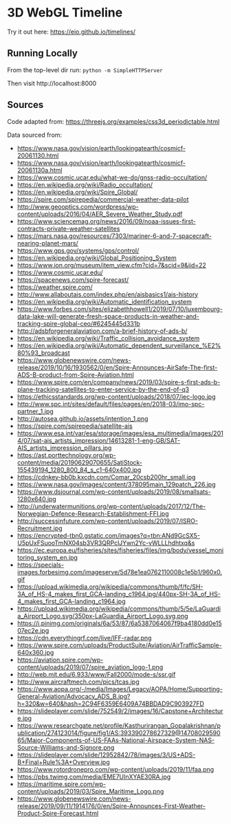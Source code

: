 # 3D WebGL Timeline #

Try it out here: https://eio.github.io/timelines/


## Running Locally ##

From the top-level dir run:
`python -m SimpleHTTPServer`

Then visit http://localhost:8000


## Sources ##

Code adapted from: https://threejs.org/examples/css3d_periodictable.html

Data sourced from:

- https://www.nasa.gov/vision/earth/lookingatearth/cosmicf-20061130.html
- https://www.nasa.gov/vision/earth/lookingatearth/cosmicf-20061130a.html
- https://www.cosmic.ucar.edu/what-we-do/gnss-radio-occultation/
- https://en.wikipedia.org/wiki/Radio_occultation/
- https://en.wikipedia.org/wiki/Spire_Global/
- https://spire.com/spirepedia/commercial-weather-data-pilot
- http://www.geooptics.com/wordpress/wp-content/uploads/2016/04/AER_Severe_Weather_Study.pdf
- https://www.sciencemag.org/news/2016/09/noaa-issues-first-contracts-private-weather-satellites
- https://mars.nasa.gov/resources/7303/mariner-6-and-7-spacecraft-nearing-planet-mars/
- https://www.gps.gov/systems/gps/control/
- https://en.wikipedia.org/wiki/Global_Positioning_System
- https://www.ion.org/museum/item_view.cfm?cid=7&scid=9&iid=22
- https://www.cosmic.ucar.edu/
- https://spacenews.com/spire-forecast/
- https://weather.spire.com/
- http://www.allaboutais.com/index.php/en/aisbasics1/ais-history
- https://en.wikipedia.org/wiki/Automatic_identification_system
- https://www.forbes.com/sites/elizabethhowell1/2019/07/10/luxembourg-data-lake-will-generate-fresh-space-products-in-weather-and-tracking-spire-global-ceo/#6245445d331b
- http://adsbforgeneralaviation.com/a-brief-history-of-ads-b/
- https://en.wikipedia.org/wiki/Traffic_collision_avoidance_system
- https://en.wikipedia.org/wiki/Automatic_dependent_surveillance_%E2%80%93_broadcast
- https://www.globenewswire.com/news-release/2019/10/16/1930562/0/en/Spire-Announces-AirSafe-The-first-ADS-B-product-from-Spire-Aviation.html
- https://www.spire.com/en/company/news/2019/03/spire-s-first-ads-b-plane-tracking-satellites-to-enter-service-by-the-end-of-q3
- https://ethicsstandards.org/wp-content/uploads/2018/07/iec-logo.jpg
- http://www.spc.int/sites/default/files/pages/en/2018-03/imo-spc-partner_1.jpg
- http://autosea.github.io/assets/intention_1.png
- https://spire.com/spirepedia/satellite-ais
- https://www.esa.int/var/esa/storage/images/esa_multimedia/images/2014/07/sat-ais_artists_impression/14613281-1-eng-GB/SAT-AIS_artists_impression_pillars.jpg
- https://ast.porttechnology.org/wp-content/media/20190629070655/SatiStock-155439194_1280_800_84_s_c1-640x400.jpg
- https://cdnkey-bb0b.kxcdn.com/Comar_20csb200hr_small.jpg
- https://www.nasa.gov/images/content/378095main_129patch_226.jpg
- https://www.dsjournal.com/wp-content/uploads/2019/08/smallsats-1280x640.jpg
- http://underwatermunitions.org/wp-content/uploads/2017/12/The-Norwegian-Defence-Research-Establishment-FFI.jpg
- http://successinfuture.com/wp-content/uploads/2019/07/ISRO-Recruitment.jpg
- https://encrypted-tbn0.gstatic.com/images?q=tbn:ANd9GcSX5-U5pUxFSuooTmNX04sb3VR3QRPclJYwn2Yc-vWLLLhdhtxq&s
- https://ec.europa.eu/fisheries/sites/fisheries/files/img/body/vessel_monitoring_system_en.jpg
- https://specials-images.forbesimg.com/imageserve/5d78e1ea0762110008c1e5b1/960x0.gif
- https://upload.wikimedia.org/wikipedia/commons/thumb/f/fc/SH-3A_of_HS-4_makes_first_GCA-landing_c1964.jpg/440px-SH-3A_of_HS-4_makes_first_GCA-landing_c1964.jpg
- https://upload.wikimedia.org/wikipedia/commons/thumb/5/5e/LaGuardia_Airport_Logo.svg/350px-LaGuardia_Airport_Logo.svg.png
- https://i.pinimg.com/originals/6a/53/87/6a5387064067f9ba4180dd0e1507ec2e.jpg
- https://cdn.everythingrf.com/live/IFF-radar.png
- https://www.spire.com/uploads/ProductSuite/Aviation/AirTrafficSample-640x360.jpg
- https://aviation.spire.com/wp-content/uploads/2019/07/spire_aviation_logo-1.png
- http://web.mit.edu/6.933/www/Fall2000/mode-s/ssr.gif
- http://www.aircraftmech.com/pics/tcas.jpg
- https://www.aopa.org/-/media/Images/Legacy/AOPA/Home/Supporting-General-Aviation/Advocacy_ADS_B.jpg?h=320&w=640&hash=2C94F6359E6409A74BBDAD9C903927FD
- https://slideplayer.com/slide/752549/2/images/16/Capstone+Architecture.jpg
- https://www.researchgate.net/profile/Kasthurirangan_Gopalakrishnan/publication/274123014/figure/fig1/AS:393390278627329@1470802959065/Major-Components-of-US-FAAs-National-Airspace-System-NAS-Source-Williams-and-Signore.png
- https://slideplayer.com/slide/12952842/78/images/3/US+ADS-B+Final+Rule%3A+Overview.jpg
- https://www.rotordronepro.com/wp-content/uploads/2019/11/faa.png
- https://pbs.twimg.com/media/EME7UInXYAE30RA.jpg
- https://maritime.spire.com/wp-content/uploads/2019/03/Spire_Maritime_Logo.png
- https://www.globenewswire.com/news-release/2019/09/11/1914176/0/en/Spire-Announces-First-Weather-Product-Spire-Forecast.html
